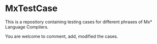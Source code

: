 # MxTestCase
This is a repository containing testing cases for different phrases of Mx* Language Compilers.

You are welcome to comment, add, modified the cases.
